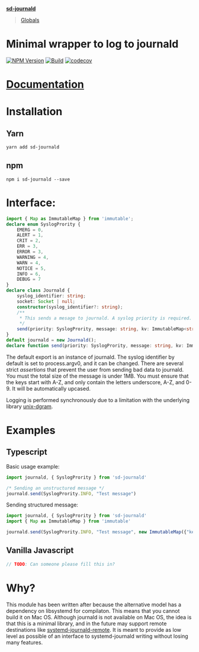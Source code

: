 **[sd-journald](README.md)**

> [Globals](globals.md)

# Minimal wrapper to log to journald

  [![NPM Version][npm-image]][npm-url]
  [![Build][github-image]][github-url]
  [![codecov](https://codecov.io/gh/sargun/sd-journald/branch/main/graph/badge.svg?token=91FMU8M65R)](https://codecov.io/gh/sargun/sd-journald)

# [Documentation](https://github.com/sargun/sd-journald/tree/main/docs)

# Installation

## Yarn

```sh
yarn add sd-journald
```

## npm

```
npm i sd-journald --save
```

# Interface:

```typescript
import { Map as ImmutableMap } from 'immutable';
declare enum SyslogPrority {
    EMERG = 0,
    ALERT = 1,
    CRIT = 2,
    ERR = 3,
    ERROR = 3,
    WARNING = 4,
    WARN = 4,
    NOTICE = 5,
    INFO = 6,
    DEBUG = 7
}
declare class Journald {
    syslog_identifier: string;
    socket: Socket | null;
    constructor(syslog_identifier?: string);
    /**
     * This sends a mesage to journald. A syslog priority is required.
     */
    send(priority: SyslogPrority, message: string, kv: ImmutableMap<string, string> | null): void;
}
default journald = new Journald();
declare function send(priority: SyslogPrority, message: string, kv: ImmutableMap<string, string> | null): void;
```

The default export is an instance of journald. The syslog identifier by default is set to process.argv0, and it
can be changed. There are several strict *assertions* that prevent the user from sending bad data to journald.
You must the total size of the message is under 1MB. You must ensure that the keys start with A-Z, and only contain
the letters underscore, A-Z, and 0-9. It will be automatically upcased.

Logging is performed synchronously due to a limitation with the underlying library
[unix-dgram](https://www.npmjs.com/package/unix-dgram).

# Examples

## Typescript

Basic usage example:

```typescript
import journald, { SyslogPrority } from 'sd-journald'

/* Sending an unstructured message */
journald.send(SyslogPrority.INFO, "Test message")
```

Sending structured message:

```typescript
import journald, { SyslogPrority } from 'sd-journald'
import { Map as ImmutableMap } from 'immutable'

journald.send(SyslogPrority.INFO, "Test message", new ImmutableMap({"key": "value"}))
```

## Vanilla Javascript

```javascript
// TODO: Can someone please fill this in?
```

# Why?
This module has been written after because the alternative model has a dependency on libsystemd for compilaton. This means that you cannot
build it on Mac OS. Although journald is not available on Mac OS, the idea is that this is a minimal library, and in the future may support
remote destinations like [systemd-journald-remote](https://www.freedesktop.org/software/systemd/man/systemd-journal-remote.service.html). It
is meant to provide as low level as possible of an interface to systemd-journald writing without losing many features.

[npm-image]: https://img.shields.io/npm/v/sd-journald.svg
[npm-url]: https://npmjs.org/package/sd-journald
[github-image]: https://github.com/sargun/sd-journald/workflows/CI/badge.svg
[github-url]: https://github.com/sargun/sd-journald/actions?query=workflow%3A%22CI%22
